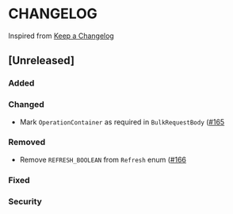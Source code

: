 # CHANGELOG

Inspired from [Keep a Changelog](https://keepachangelog.com/en/1.0.0/)

## [Unreleased]
### Added

### Changed
- Mark `OperationContainer` as required in `BulkRequestBody` ([#165](https://github.com/opensearch-project/opensearch-protobufs/pull/165)

### Removed
- Remove `REFRESH_BOOLEAN` from `Refresh` enum ([#166](https://github.com/opensearch-project/opensearch-protobufs/pull/166)

### Fixed

### Security
